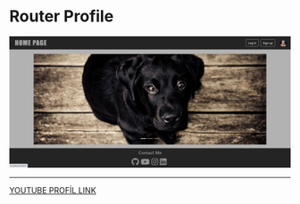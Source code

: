 # Router Profile

![Proje Görseli](public/project.jpg)
 
 ---

[YOUTUBE PROFİL LINK](https://www.youtube.com/c/TayfunTp)
